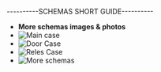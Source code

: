----------SCHEMAS SHORT GUIDE----------
- **More schemas images & photos**
- ![Main case](https://cdn.discordapp.com/attachments/906984234525261865/1062633222908948490/Captura_de_pantalla_2023-01-11_a_las_8.22.28.png)
- ![Door Case](https://cdn.discordapp.com/attachments/906984234525261865/1062633221843591198/Captura_de_pantalla_2023-01-11_a_las_8.23.19.png)
- ![Reles Case](https://cdn.discordapp.com/attachments/906984234525261865/1062633222602760243/Captura_de_pantalla_2023-01-11_a_las_8.22.49.png)
- ![More schemas](https://cdn.discordapp.com/attachments/906984234525261865/1062633222254628865/Captura_de_pantalla_2023-01-11_a_las_8.23.05.png)